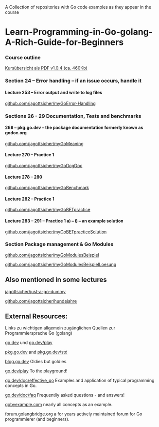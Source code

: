 A Collection of repositories with Go code examples as they appear in the course
# Learn-Programming-in-Go-golang-A-Rich-Guide-for-Beginners

### Course outline
[Kursübersicht als PDF v1.0.4 (ca. 460Kb)](https://github.com/Educational-Coding-Examples-Exercises/go-collection/raw/main/docs/Kurs%C3%BCbersicht:%20Programmieren%20lernen%20mit%20Go%20(golang).pdf)

### Section 24 – Error handling – if an issue occurs, handle it
#### Lecture 253 – Error output and write to log files
[github.com/jagottsicher/myGoError-Handling](https://github.com/jagottsicher/myGoError-Handling)

### Sections 26 - 29 Documentation, Tests and benchmarks
#### 268 – pkg.go.dev – the package documentation formerly known as godoc.org
[github.com/jagottsicher/myGoMeaning](https://github.com/jagottsicher/myGoMeaning)

#### Lecture 270 – Practice 1
[github.com/jagottsicher/myGoDogDoc](https://github.com/jagottsicher/myGoDogDoc)

#### Lecture 278 – 280
[github.com/jagottsicher/myGoBenchmark](https://github.com/jagottsicher/myGoBenchmark)

#### Lecture 282 – Practice 1
[github.com/jagottsicher/myGoBETpractice](https://github.com/jagottsicher/myGoBETpractice)

#### Lecture 283 – 291 – Practice 1 a) – i) – an example solution
[github.com/jagottsicher/myGoBETpracticeSolution](https://github.com/jagottsicher/myGoBETpracticeSolution)

### Section Package management & Go Modules
[github.com/jagottsicher/myGoModulesBeispiel](https://github.com/jagottsicher/myGoModulesBeispiel)

[github.com/jagottsicher/myGoModulesBeispielLoesung](https://github.com/jagottsicher/myGoModulesBeispielLoesung)

## Also mentioned in some lectures
[jagottsicher/just-a-go-dummy](https://github.com/jagottsicher/just-a-go-dummy)

[github.com/jagottsicher/hundejahre](https://github.com/jagottsicher/hundejahre)

## External Resources:
Links zu wichtigen allgemein zugänglichen Quellen zur Programmiersprache Go (golang)

[go.dev](https://go.dev) und [go.dev/play](https://go.dev/play)

[pkg.go.dev](https://pkg.go.dev) and [pkg.go.dev/std](https://pkg.go.dev/std)

[blog.go.dev](https://blog.go.dev) Oldies but goldies.

[go.dev/play](https://go.dev/play) To the playground!

[go.dev/doc/effective_go](https://go.dev/doc/effective_go) Examples and application of typical programming concepts in Go.

[go.dev/doc/faq](https://go.dev/doc/faq) Frequentliy asked questions - and answers!

[gobyexample.com](https://gobyexample.com) nearly all concepts as an example.

[forum.golangbridge.org](forum.golangbridge.org/) a for years actively maintained forum for Go programmierer (and beginners).
